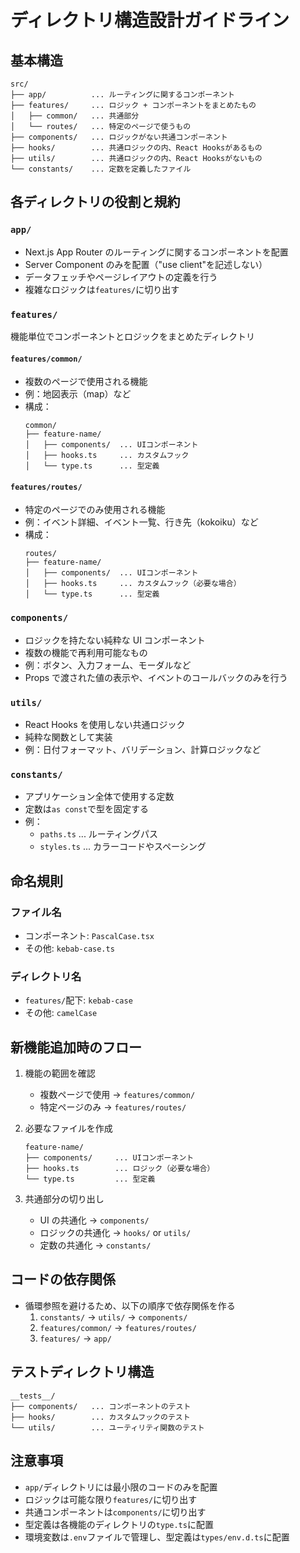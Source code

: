 # ディレクトリ構造設計ガイドライン

## 基本構造

```
src/
├── app/          ... ルーティングに関するコンポーネント
├── features/     ... ロジック + コンポーネントをまとめたもの
│   ├── common/   ... 共通部分
│   └── routes/   ... 特定のページで使うもの
├── components/   ... ロジックがない共通コンポーネント
├── hooks/        ... 共通ロジックの内、React Hooksがあるもの
├── utils/        ... 共通ロジックの内、React Hooksがないもの
└── constants/    ... 定数を定義したファイル
```

## 各ディレクトリの役割と規約

### `app/`

- Next.js App Router のルーティングに関するコンポーネントを配置
- Server Component のみを配置（"use client"を記述しない）
- データフェッチやページレイアウトの定義を行う
- 複雑なロジックは`features/`に切り出す

### `features/`

機能単位でコンポーネントとロジックをまとめたディレクトリ

#### `features/common/`

- 複数のページで使用される機能
- 例：地図表示（map）など
- 構成：
  ```
  common/
  ├── feature-name/
  │   ├── components/  ... UIコンポーネント
  │   ├── hooks.ts     ... カスタムフック
  │   └── type.ts      ... 型定義
  ```

#### `features/routes/`

- 特定のページでのみ使用される機能
- 例：イベント詳細、イベント一覧、行き先（kokoiku）など
- 構成：
  ```
  routes/
  ├── feature-name/
  │   ├── components/  ... UIコンポーネント
  │   ├── hooks.ts     ... カスタムフック（必要な場合）
  │   └── type.ts      ... 型定義
  ```

### `components/`

- ロジックを持たない純粋な UI コンポーネント
- 複数の機能で再利用可能なもの
- 例：ボタン、入力フォーム、モーダルなど
- Props で渡された値の表示や、イベントのコールバックのみを行う

### `utils/`

- React Hooks を使用しない共通ロジック
- 純粋な関数として実装
- 例：日付フォーマット、バリデーション、計算ロジックなど

### `constants/`

- アプリケーション全体で使用する定数
- 定数は`as const`で型を固定する
- 例：
  - `paths.ts` ... ルーティングパス
  - `styles.ts` ... カラーコードやスペーシング

## 命名規則

### ファイル名

- コンポーネント: `PascalCase.tsx`
- その他: `kebab-case.ts`

### ディレクトリ名

- `features/`配下: `kebab-case`
- その他: `camelCase`

## 新機能追加時のフロー

1. 機能の範囲を確認

   - 複数ページで使用 → `features/common/`
   - 特定ページのみ → `features/routes/`

2. 必要なファイルを作成

   ```
   feature-name/
   ├── components/     ... UIコンポーネント
   ├── hooks.ts        ... ロジック（必要な場合）
   └── type.ts         ... 型定義
   ```

3. 共通部分の切り出し
   - UI の共通化 → `components/`
   - ロジックの共通化 → `hooks/` or `utils/`
   - 定数の共通化 → `constants/`

## コードの依存関係

- 循環参照を避けるため、以下の順序で依存関係を作る
  1. `constants/` → `utils/` → `components/`
  2. `features/common/` → `features/routes/`
  3. `features/` → `app/`

## テストディレクトリ構造

```
__tests__/
├── components/   ... コンポーネントのテスト
├── hooks/        ... カスタムフックのテスト
└── utils/        ... ユーティリティ関数のテスト
```

## 注意事項

- `app/`ディレクトリには最小限のコードのみを配置
- ロジックは可能な限り`features/`に切り出す
- 共通コンポーネントは`components/`に切り出す
- 型定義は各機能のディレクトリの`type.ts`に配置
- 環境変数は`.env`ファイルで管理し、型定義は`types/env.d.ts`に配置
